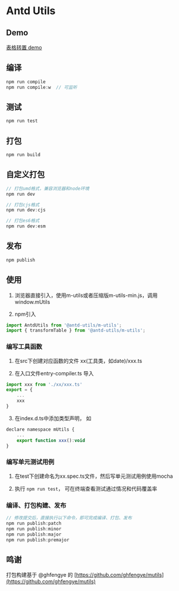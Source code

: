 # Antd Utils

## Demo

[表格转置 demo](https://xunge0613.github.io/antd-utils/demo/src-demos-transform-table)

## 编译

``` javascript
npm run compile
npm run compile:w  // 可监听
```

## 测试

``` javascript
npm run test
```

## 打包

``` javascript
npm run build
```

## 自定义打包

``` javascript
// 打包umd格式，兼容浏览器和node环境
npm run dev

// 打包cjs格式
npm run dev:cjs

// 打包es6格式
npm run dev:esm
```

## 发布

``` javascript
npm publish
```

## 使用

1. 浏览器直接引入，使用m-utils或者压缩版m-utils-min.js，调用 window.mUtils

2. npm引入

``` javascript
import AntdUtils from '@antd-utils/m-utils';
import { transformTable } from '@antd-utils/m-utils';
```

### 编写工具函数

1. 在src下创建对应函数的文件 xx(工具类，如date)/xxx.ts

2. 在入口文件entry-compiler.ts 导入

``` javascript
import xxx from './xx/xxx.ts'
export = {
    ...
    xxx
}
```

3. 在index.d.ts中添加类型声明， 如

``` javascript
declare namespace mUtils {
    ...
    export function xxx():void
}
```

### 编写单元测试用例

1. 在test下创建命名为xx.spec.ts文件，然后写单元测试用例使用mocha

2. 执行 ```npm run test```， 可在终端查看测试通过情况和代码覆盖率

### 编译、打包构建、发布

``` javascript
// 修改提交后，直接执行以下命令，即可完成编译、打包、发布
npm run publish:patch 
npm run publish:minor
npm run publish:major
npm run publish:premajor
```

## 鸣谢

打包构建基于 @ghfengye 的 [https://github.com/ghfengye/mutils](https://github.com/ghfengye/mutils)
